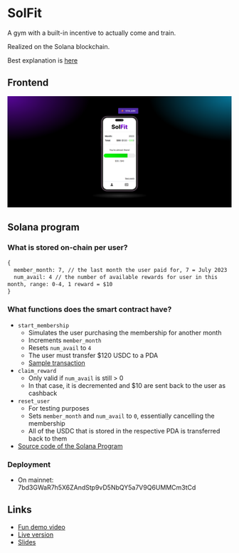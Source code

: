 # SolFit

A gym with a built-in incentive to actually come and train.

Realized on the Solana blockchain.

Best explanation is [here](https://www.youtube.com/watch?v=PJ1FmzHM_SE)

## Frontend

![Screenshot](/img/screenshot.png)

## Solana program

### What is stored on-chain per user?

```
{
  member_month: 7, // the last month the user paid for, 7 = July 2023
  num_avail: 4 // the number of available rewards for user in this month, range: 0-4, 1 reward = $10
}
```

### What functions does the smart contract have?

* `start_membership`
    * Simulates the user purchasing the membership for another month
    * Increments `member_month`
    * Resets `num_avail` to `4`
    * The user must transfer $120 USDC to a PDA
    * [Sample transaction](https://explorer.solana.com/tx/3CHZDQqF4Y3WC5GCRaxc5EgzD1FLMvmc5m6ts8SLMcpsTiQ6Wtr6QyTZP3BzP53dP2Pojnk6J15E2tjbvJRisXxz)
* `claim_reward`
    * Only valid if `num_avail` is still > 0
    * In that case, it is decremented and $10 are sent back to the user as cashback
* `reset_user`
    * For testing purposes
    * Sets `member_month` and `num_avail` to `0`, essentially cancelling the membership
    * All of the USDC that is stored in the respective PDA is transferred back to them
* [Source code of the Solana Program](https://github.com/maxims94/solfit/tree/main/program)

### Deployment

* On mainnet: 7bd3GWaR7h5X6ZAndStp9vD5NbQY5a7V9Q6UMMCm3tCd

## Links

* [Fun demo video](https://www.youtube.com/watch?v=PJ1FmzHM_SE)
* [Live version](https://solfit.vercel.app/)
* [Slides](https://drive.google.com/file/d/1lyJYxVDKDag30idml863Xg46TMlxzL_3/view)
